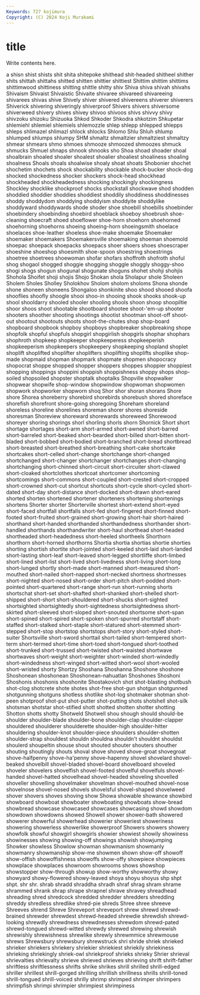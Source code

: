 ```yaml
---
Keywords: 727 kojimura
Copyright: (C) 2024 Koji Murakami
---
```


# title

Write contents here.



a shisn shist shists
shit shita shitepoke shithead shit-headed shitheel shither shits shittah shittahs
shitted shitten shittier shittiest Shittim shittim shittims shittimwood shittiness shitting
shittle shitty shiv Shiva shiva shivah shivahs Shivaism Shivaist Shivaistic
Shivaite shivaree shivareed shivareeing shivarees shivas shive Shively shiver shivered
shivereens shiverer shiverers Shiverick shivering shiveringly shiverproof Shivers shivers shiversome
shiverweed shivery shives shivey shivoo shivoos shivs shivvy shivy shivzoku
shizoku Shizuoka Shkod Shkoder Shkodra shkotzim Shkupetar shlemiehl shlemiel shlemiels
shlemozzle shlep shlepp shlepped shlepps shleps shlimazel shlimazl shlock shlocks
Shlomo Shlu Shluh shlump shlumped shlumps shlumpy SHM shmaltz shmaltzier
shmaltziest shmaltzy shmear shmears shmo shmoes shmooze shmoozed shmoozes shmuck
shmucks Shmuel shnaps shnook shnooks sho Shoa shoad shoader shoal
shoalbrain shoaled shoaler shoalest shoalier shoaliest shoaliness shoaling shoalness Shoals
shoals shoalwise shoaly shoat shoats Shobonier shochet shochetim shochets shock
shockability shockable shock-bucker shock-dog shocked shockedness shocker shockers shock-head shockhead
shockheaded shockheadedness shocking shockingly shockingness Shockley shocklike shockproof shocks shockstall
shockwave shod shodden shoddied shoddier shoddies shoddiest shoddily shoddiness shoddinesses
shoddy shoddydom shoddying shoddyism shoddyite shoddylike shoddyward shoddywards shode shoder
shoe shoebill shoebills shoebinder shoebindery shoebinding shoebird shoeblack shoeboy shoebrush
shoe-cleaning shoecraft shoed shoeflower shoe-horn shoehorn shoehorned shoehorning shoehorns shoeing
shoeing-horn shoeingsmith shoelace shoelaces shoe-leather shoeless shoe-make shoemake Shoemaker shoemaker
shoemakers Shoemakersville shoemaking shoeman shoemold shoepac shoepack shoepacks shoepacs shoer
shoers shoes shoescraper shoeshine shoeshop shoesmith shoe-spoon shoestring shoestrings shoetree
shoetrees shoewoman shofar shofars shoffroth shofroth shoful shog shogaol shogged
shoggie shogging shoggle shoggly shoggy-shoo shogi shogs shogun shogunal shogunate
shoguns shohet shohji shohjis Shohola Shoifet shoji shojis Shojo Shokan
shola Sholapur shole Sholeen Sholem Sholes Sholley Sholokhov Sholom sholom
sholoms Shona shonde shone shoneen shoneens Shongaloo shonkinite shoo shood
shooed shoofa shooflies shoofly shoogle shooi shoo-in shooing shook shooks
shook-up shool shooldarry shooled shooler shooling shools shoon shoop shoopiltie
shoor shoos shoot shootable shootboard shootee shoot-'em-up shooter shooters shoother
shooting shootings shootist shootman shoot-off shoot-out shootout shootouts shoots shoot-the-chutes
shop shop-board shopboard shopbook shopboy shopboys shopbreaker shopbreaking shope shopfolk
shopful shopfuls shopgirl shopgirlish shopgirls shophar shophars shophroth shopkeep shopkeeper
shopkeeperess shopkeeperish shopkeeperism shopkeepers shopkeepery shopkeeping shopland shoplet shoplift shoplifted
shoplifter shoplifters shoplifting shoplifts shoplike shop-made shopmaid shopman shopmark shopmate
shopmen shopocracy shopocrat shoppe shopped shopper shoppers shoppes shoppier shoppiest
shopping shoppings shoppini shoppish shoppishness shoppy shops shop-soiled shopsoiled shopster
shoptalk shoptalks Shopville shopwalker shopwear shopwife shop-window shopwindow shopwoman shopwomen
shopwork shopworker shopworn shoq Shor shor shoran shorans Shore shore
Shorea shoreberry shorebird shorebirds shorebush shored shoreface shorefish shorefront shore-going
shoregoing Shoreham shoreland shoreless shoreline shorelines shoreman shorer shores shoreside
shoresman Shoreview shoreward shorewards shoreweed Shorewood shoreyer shoring shorings shorl
shorling shorls shorn Shornick Short short shortage shortages short-arm short-armed
short-awned short-barred short-barreled short-beaked short-bearded short-billed short-bitten short-bladed short-bobbed short-bodied
short-branched short-bread shortbread short-breasted short-breathed short-breathing short-cake shortcake shortcakes short-celled
short-change shortchange short-changed shortchanged short-changer shortchanger shortchanges short-changing shortchanging short-chinned
short-circuit short-circuiter short-clawed short-cloaked shortclothes shortcoat shortcomer shortcoming shortcomings short-commons
short-coupled short-crested short-cropped short-crowned short-cut shortcut shortcuts short-cycle short-cycled short-dated
short-day short-distance short-docked short-drawn short-eared shorted shorten shortened shortener shorteners
shortening shortenings shortens Shorter shorter Shorterville shortest short-extend short-eyed short-faced
shortfall shortfalls short-fed short-fingered short-finned short-footed short-fruited short-grained short-growing short-hair
short-haired shorthand short-handed shorthanded shorthandedness shorthander short-handled shorthands shorthandwriter short-haul
shorthead short-headed shortheaded short-headedness short-heeled shortheels Shorthorn shorthorn short-horned shorthorns
Shortia shortia shortias shortie shorties shorting shortish shortite short-jointed short-keeled
short-laid short-landed short-lasting short-leaf short-leaved short-legged shortliffe short-limbed short-lined short-list
short-lived short-livedness short-living short-long short-lunged shortly short-made short-manned short-measured short-mouthed
short-nailed short-napped short-necked shortness shortnesses short-nighted short-nosed short-order short-pitch short-podded
short-pointed short-quartered short-range short-run short-running shorts shortschat short-set short-shafted short-shanked
short-shelled short-shipped short-short short-shouldered short-shucks short-sighted shortsighted shortsightedly short-sightedness shortsightedness
short-skirted short-sleeved short-sloped short-snouted shortsome short-span short-spined short-spired short-spoken short-spurred
shortstaff short-staffed short-stalked short-staple short-statured short-stemmed short-stepped short-stop shortstop shortstops
short-story short-styled short-suiter Shortsville short-sword shorttail short-tailed short-tempered short-term short-termed
short-time short-toed short-tongued short-toothed short-trunked short-trussed short-twisted short-waisted shortwave shortwaves
short-weight short-weighter short-winded short-windedly short-windedness short-winged short-witted short-wool short-wooled short-wristed
shorty Shortzy Shoshana Shoshanna Shoshone shoshone Shoshonean shoshonean Shoshonean-nahuatlan Shoshones
Shoshoni Shoshonis shoshonis shoshonite Shostakovich shot shot-blasting shotbush shot-clog shotcrete
shote shotes shot-free shot-gun shotgun shotgunned shotgunning shotguns shotless shotlike
shot-log shotmaker shotman shot-peen shotproof shot-put shot-putter shot-putting shots shotshell
shot-silk shotsman shotstar shot-stified shott shotted shotten shotter shotting Shotton
shotts shotty Shotweld Shotwell shou shough should should-be shoulder shoulder-blade
shoulder-bone shoulder-clap shoulder-clapper shouldered shoulderer shoulderette shoulder-high shoulder-hitter shouldering shoulder-knot
shoulder-piece shoulders shoulder-shotten shoulder-strap shouldest shouldn shouldna shouldn't shouldnt shouldst
shoulerd shoupeltin shouse shout shouted shouter shouters shouther shouting shoutingly
shouts shoval shove shoved shove-groat shovegroat shove-halfpenny shove-ha'penny shove-hapenny shovel
shovelard shovel-beaked shovelbill shovel-bladed shovel-board shovelboard shoveled shoveler shovelers shovelfish
shovel-footed shovelful shovelfuls shovel-handed shovel-hatted shovelhead shovel-headed shoveling shovelled shoveller
shovelling shovelmaker shovelman shovel-mouthed shovel-nose shovelnose shovel-nosed shovels shovelsful shovel-shaped
shovelweed shover shovers shoves shoving show Showa showable showance showbird
showboard showboat showboater showboating showboats show-bread showbread showcase showcased showcases
showcasing showd showdom showdown showdowns showed Showell shower shower-bath showered
showerer showerful showerhead showerier showeriest showeriness showering showerless showerlike showerproof
Showers showers showery showfolk showful showgirl showgirls showier showiest showily
showiness showinesses showing showing-off showings showish showjumping Showker showless Showlow
showman showmanism showmanly showmanry showmanship show-me showmen shown show-off showoff
show-offish showoffishness showoffs show-offy showpiece showpieces showplace showplaces showroom showrooms
shows showshop showstopper show-through showup show-worthy showworthy showy showyard showy-flowered
showy-leaved shoya shoyu shoyus shp shpt shpt. shr shr. shrab
shradd shraddha shradh shraf shrag shram shrame shrammed shrank shrap
shrape shrapnel shrave shravey shreadhead shreading shred shredcock shredded shredder
shredders shredding shreddy shredless shredlike shred-pie shreds Shree shree shreeve
Shreeves shrend Shreve Shreveport shreveport shrew shrewd shrewd-brained shrewder shrewdest
shrewd-headed shrewdie shrewdish shrewd-looking shrewdly shrewdness shrewdnesses shrewdom shrewd-pated shrewd-tongued
shrewd-witted shrewdy shrewed shrewing shrewish shrewishly shrewishness shrewlike shrewly shrewmmice
shrewmouse shrews Shrewsbury shrewsbury shrewstruck shri shride shriek shrieked shrieker
shriekers shriekery shriekier shriekiest shriekily shriekiness shrieking shriekingly shriek-owl shriekproof
shrieks shrieky Shrier shrieval shrievalties shrievalty shrieve shrieved shrieves shrieving
shrift shrift-father shriftless shriftlessness shrifts shrike shrikes shrill shrilled shrill-edged
shriller shrillest shrill-gorged shrilling shrillish shrillness shrills shrill-toned shrill-tongued shrill-voiced
shrilly shrimp shrimped shrimper shrimpers shrimpfish shrimpi shrimpier shrimpiest shrimpiness
